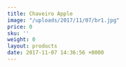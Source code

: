 ```yaml
---
title: Chaveiro Apple
image: "/uploads/2017/11/07/br1.jpg"
price: 0
sku: ''
weight: 0
layout: products
date: 2017-11-07 14:36:56 +0000
---
```

